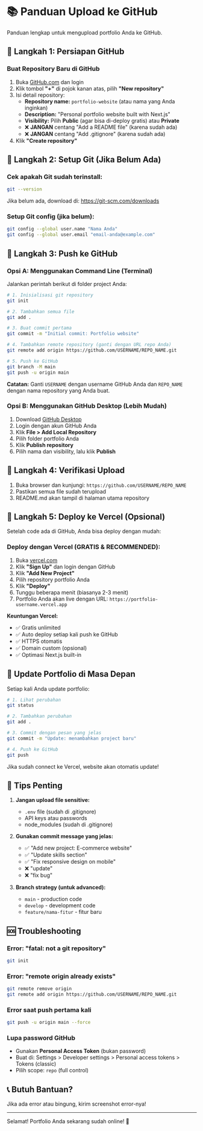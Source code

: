 # 📚 Panduan Upload ke GitHub

Panduan lengkap untuk mengupload portfolio Anda ke GitHub.

## 🎯 Langkah 1: Persiapan GitHub

### Buat Repository Baru di GitHub

1. Buka [GitHub.com](https://github.com) dan login
2. Klik tombol **"+"** di pojok kanan atas, pilih **"New repository"**
3. Isi detail repository:
   - **Repository name:** `portfolio-website` (atau nama yang Anda inginkan)
   - **Description:** "Personal portfolio website built with Next.js"
   - **Visibility:** Pilih **Public** (agar bisa di-deploy gratis) atau **Private**
   - ❌ **JANGAN** centang "Add a README file" (karena sudah ada)
   - ❌ **JANGAN** centang "Add .gitignore" (karena sudah ada)
4. Klik **"Create repository"**

## 🎯 Langkah 2: Setup Git (Jika Belum Ada)

### Cek apakah Git sudah terinstall:

```bash
git --version
```

Jika belum ada, download di: https://git-scm.com/downloads

### Setup Git config (jika belum):

```bash
git config --global user.name "Nama Anda"
git config --global user.email "email-anda@example.com"
```

## 🎯 Langkah 3: Push ke GitHub

### Opsi A: Menggunakan Command Line (Terminal)

Jalankan perintah berikut di folder project Anda:

```bash
# 1. Inisialisasi git repository
git init

# 2. Tambahkan semua file
git add .

# 3. Buat commit pertama
git commit -m "Initial commit: Portfolio website"

# 4. Tambahkan remote repository (ganti dengan URL repo Anda)
git remote add origin https://github.com/USERNAME/REPO_NAME.git

# 5. Push ke GitHub
git branch -M main
git push -u origin main
```

**Catatan:** Ganti `USERNAME` dengan username GitHub Anda dan `REPO_NAME` dengan nama repository yang Anda buat.

### Opsi B: Menggunakan GitHub Desktop (Lebih Mudah)

1. Download [GitHub Desktop](https://desktop.github.com/)
2. Login dengan akun GitHub Anda
3. Klik **File > Add Local Repository**
4. Pilih folder portfolio Anda
5. Klik **Publish repository**
6. Pilih nama dan visibility, lalu klik **Publish**

## 🎯 Langkah 4: Verifikasi Upload

1. Buka browser dan kunjungi: `https://github.com/USERNAME/REPO_NAME`
2. Pastikan semua file sudah terupload
3. README.md akan tampil di halaman utama repository

## 🚀 Langkah 5: Deploy ke Vercel (Opsional)

Setelah code ada di GitHub, Anda bisa deploy dengan mudah:

### Deploy dengan Vercel (GRATIS & RECOMMENDED):

1. Buka [vercel.com](https://vercel.com)
2. Klik **"Sign Up"** dan login dengan GitHub
3. Klik **"Add New Project"**
4. Pilih repository portfolio Anda
5. Klik **"Deploy"**
6. Tunggu beberapa menit (biasanya 2-3 menit)
7. Portfolio Anda akan live dengan URL: `https://portfolio-username.vercel.app`

**Keuntungan Vercel:**
- ✅ Gratis unlimited
- ✅ Auto deploy setiap kali push ke GitHub
- ✅ HTTPS otomatis
- ✅ Domain custom (opsional)
- ✅ Optimasi Next.js built-in

## 📝 Update Portfolio di Masa Depan

Setiap kali Anda update portfolio:

```bash
# 1. Lihat perubahan
git status

# 2. Tambahkan perubahan
git add .

# 3. Commit dengan pesan yang jelas
git commit -m "Update: menambahkan project baru"

# 4. Push ke GitHub
git push
```

Jika sudah connect ke Vercel, website akan otomatis update!

## 🔑 Tips Penting

1. **Jangan upload file sensitive:**
   - `.env` file (sudah di .gitignore)
   - API keys atau passwords
   - node_modules (sudah di .gitignore)

2. **Gunakan commit message yang jelas:**
   - ✅ "Add new project: E-commerce website"
   - ✅ "Update skills section"
   - ✅ "Fix responsive design on mobile"
   - ❌ "update"
   - ❌ "fix bug"

3. **Branch strategy (untuk advanced):**
   - `main` - production code
   - `develop` - development code
   - `feature/nama-fitur` - fitur baru

## 🆘 Troubleshooting

### Error: "fatal: not a git repository"
```bash
git init
```

### Error: "remote origin already exists"
```bash
git remote remove origin
git remote add origin https://github.com/USERNAME/REPO_NAME.git
```

### Error saat push pertama kali
```bash
git push -u origin main --force
```

### Lupa password GitHub
- Gunakan **Personal Access Token** (bukan password)
- Buat di: Settings > Developer settings > Personal access tokens > Tokens (classic)
- Pilih scope: `repo` (full control)

## 📞 Butuh Bantuan?

Jika ada error atau bingung, kirim screenshot error-nya!

---

Selamat! Portfolio Anda sekarang sudah online! 🎉
